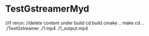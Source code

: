 # TestGstreamerMyd

//if rerun:
  //delete content under build
  cd build
  cmake ..
  make
  cd ..
  ./TestGstreamer ./1.mp4 ./1_output.mp4
  
